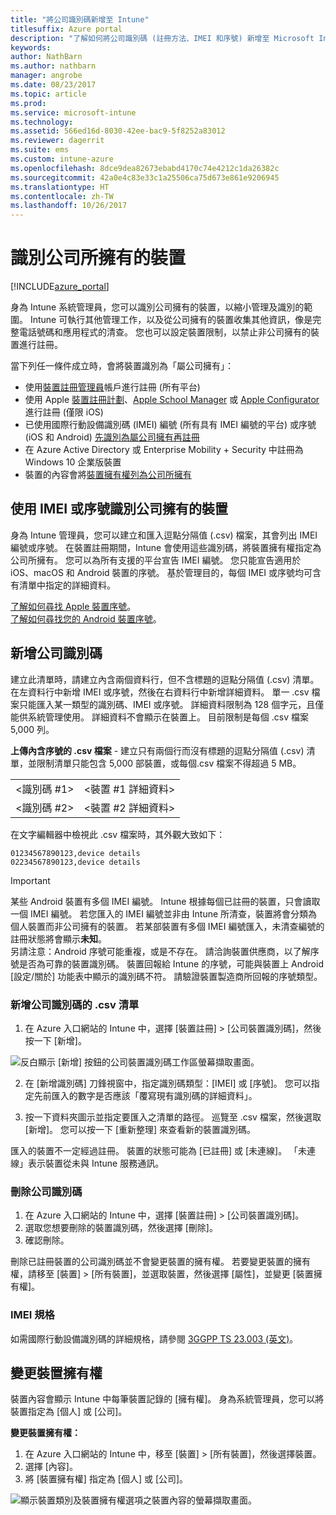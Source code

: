 ```yaml
---
title: "將公司識別碼新增至 Intune"
titlesuffix: Azure portal
description: "了解如何將公司識別碼 (註冊方法、IMEI 和序號) 新增至 Microsoft Intune。 \""
keywords: 
author: NathBarn
ms.author: nathbarn
manager: angrobe
ms.date: 08/23/2017
ms.topic: article
ms.prod: 
ms.service: microsoft-intune
ms.technology: 
ms.assetid: 566ed16d-8030-42ee-bac9-5f8252a83012
ms.reviewer: dagerrit
ms.suite: ems
ms.custom: intune-azure
ms.openlocfilehash: 8dce9dea82673ebabd4170c74e4212c1da26382c
ms.sourcegitcommit: 42a0e4c83e33c1a25506ca75d673e861e9206945
ms.translationtype: HT
ms.contentlocale: zh-TW
ms.lasthandoff: 10/26/2017
---
```

# <a name="identify-devices-as-corporate-owned"></a>識別公司所擁有的裝置

[!INCLUDE[azure_portal](./includes/azure_portal.md)]

身為 Intune 系統管理員，您可以識別公司擁有的裝置，以縮小管理及識別的範圍。 Intune 可執行其他管理工作，以及從公司擁有的裝置收集其他資訊，像是完整電話號碼和應用程式的清查。 您也可以設定裝置限制，以禁止非公司擁有的裝置進行註冊。

當下列任一條件成立時，會將裝置識別為「屬公司擁有」：

- 使用[裝置註冊管理員](device-enrollment-manager-enroll.md)帳戶進行註冊 (所有平台)
- 使用 Apple [裝置註冊計劃](device-enrollment-program-enroll-ios.md)、[Apple School Manager](apple-school-manager-set-up-ios.md) 或 [Apple Configurator](apple-configurator-enroll-ios.md) 進行註冊 (僅限 iOS)
- 已使用國際行動設備識別碼 (IMEI) 編號 (所有具有 IMEI 編號的平台) 或序號 (iOS 和 Android) [先識別為屬公司擁有再註冊](#identify-corporate-owned-devices-with-imei-or-serial-number)
- 在 Azure Active Directory 或 Enterprise Mobility + Security 中註冊為 Windows 10 企業版裝置
- 裝置的內容會將[裝置擁有權列為公司所擁有](#change-device-ownership)

## <a name="identify-corporate-owned-devices-with-imei-or-serial-number"></a>使用 IMEI 或序號識別公司擁有的裝置

身為 Intune 管理員，您可以建立和匯入逗點分隔值 (.csv) 檔案，其會列出 IMEI 編號或序號。 在裝置註冊期間，Intune 會使用這些識別碼，將裝置擁有權指定為公司所擁有。 您可以為所有支援的平台宣告 IMEI 編號。 您只能宣告適用於 iOS、macOS 和 Android 裝置的序號。 基於管理目的，每個 IMEI 或序號均可含有清單中指定的詳細資料。

<!-- When you upload serial numbers for company-owned iOS devices, they must be paired with a corporate enrollment profile. Devices must then be enrolled using either Apple’s device enrollment program (DEP) or Apple Configurator to have them appear as company-owned. -->

[了解如何尋找 Apple 裝置序號](https://support.apple.com/HT204308)。<br>
[了解如何尋找您的 Android 裝置序號](https://support.google.com/store/answer/3333000)。

## <a name="add-corporate-identifiers"></a>新增公司識別碼
建立此清單時，請建立內含兩個資料行，但不含標題的逗點分隔值 (.csv) 清單。 在左資料行中新增 IMEI 或序號，然後在右資料行中新增詳細資料。 單一 .csv 檔案只能匯入某一類型的識別碼、IMEI 或序號。 詳細資料限制為 128 個字元，且僅能供系統管理使用。 詳細資料不會顯示在裝置上。 目前限制是每個 .csv 檔案 5,000 列。

**上傳內含序號的 .csv 檔案** - 建立只有兩個行而沒有標題的逗點分隔值 (.csv) 清單，並限制清單只能包含 5,000 部裝置，或每個.csv 檔案不得超過 5 MB。

|||
|-|-|
|&lt;識別碼 #1&gt;|&lt;裝置 #1 詳細資料&gt;|
|&lt;識別碼 #2&gt;|&lt;裝置 #2 詳細資料&gt;|

在文字編輯器中檢視此 .csv 檔案時，其外觀大致如下：

```
01234567890123,device details
02234567890123,device details
```

> [!IMPORTANT]
> 某些 Android 裝置有多個 IMEI 編號。 Intune 根據每個已註冊的裝置，只會讀取一個 IMEI 編號。 若您匯入的 IMEI 編號並非由 Intune 所清查，裝置將會分類為個人裝置而非公司擁有的裝置。 若某部裝置有多個 IMEI 編號匯入，未清查編號的註冊狀態將會顯示**未知**。<br>
>另請注意：Android 序號可能重複，或是不存在。 請洽詢裝置供應商，以了解序號是否為可靠的裝置識別碼。
>裝置回報給 Intune 的序號，可能與裝置上 Android [設定/關於] 功能表中顯示的識別碼不符。 請驗證裝置製造商所回報的序號類型。

### <a name="add-a-csv-list-of-corporate-identifiers"></a>新增公司識別碼的 .csv 清單

1. 在 Azure 入口網站的 Intune 中，選擇 [裝置註冊] > [公司裝置識別碼]，然後按一下 [新增]。

 ![反白顯示 [新增] 按鈕的公司裝置識別碼工作區螢幕擷取畫面。](./media/add-corp-id.png)

2. 在 [新增識別碼] 刀鋒視窗中，指定識別碼類型：[IMEI] 或 [序號]。 您可以指定先前匯入的數字是否應該「覆寫現有識別碼的詳細資料」。

3. 按一下資料夾圖示並指定要匯入之清單的路徑。 巡覽至 .csv 檔案，然後選取 [新增]。 您可以按一下 [重新整理] 來查看新的裝置識別碼。

匯入的裝置不一定經過註冊。 裝置的狀態可能為 [已註冊] 或 [未連線]。 「未連線」表示裝置從未與 Intune 服務通訊。

### <a name="delete-corporate-identifiers"></a>刪除公司識別碼

1. 在 Azure 入口網站的 Intune 中，選擇 [裝置註冊] > [公司裝置識別碼]。
2. 選取您想要刪除的裝置識別碼，然後選擇 [刪除]。
3. 確認刪除。

刪除已註冊裝置的公司識別碼並不會變更裝置的擁有權。 若要變更裝置的擁有權，請移至 [裝置] > [所有裝置]，並選取裝置，然後選擇 [屬性]，並變更 [裝置擁有權]。

### <a name="imei-specifications"></a>IMEI 規格
如需國際行動設備識別碼的詳細規格，請參閱 [3GGPP TS 23.003 (英文)](https://portal.3gpp.org/desktopmodules/Specifications/SpecificationDetails.aspx?specificationId=729)。

## <a name="change-device-ownership"></a>變更裝置擁有權

裝置內容會顯示 Intune 中每筆裝置記錄的 [擁有權]。 身為系統管理員，您可以將裝置指定為 [個人] 或 [公司]。

**變更裝置擁有權：**
1. 在 Azure 入口網站的 Intune 中，移至 [裝置] > [所有裝置]，然後選擇裝置。
3. 選擇 [內容]。
4. 將 [裝置擁有權] 指定為 [個人] 或 [公司]。

  ![顯示裝置類別及裝置擁有權選項之裝置內容的螢幕擷取畫面。](./media/device-properties.png)
